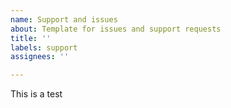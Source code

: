 ```yaml
---
name: Support and issues
about: Template for issues and support requests
title: ''
labels: support
assignees: ''

---
```


This is a test
